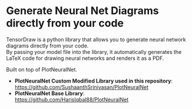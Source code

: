 # Generate Neural Net Diagrams directly from your code

TensorDraw is a python library that allows you to generate neural network diagrams directly from your code. \
By passing your model file into the library, it automatically generates the LaTeX code for drawing neural networks and renders it as a PDF.

Built on top of PlotNeuralNet.

- **PlotNeuralNet Custom Modified Library used in this repository**: https://github.com/SushaanthSrinivasan/PlotNeuralNet
- **PlotNeuralNet Base Library**: https://github.com/HarisIqbal88/PlotNeuralNet
